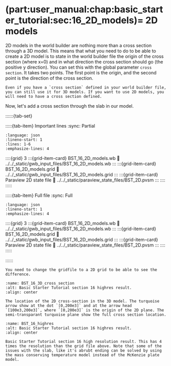 (part:user_manual:chap:basic_starter_tutorial:sec:16_2D_models)=
2D models
=========

2D models in the world builder are nothing more than a cross section through a 3D model. This means that what you need to do to be able to create a 2D model is to state in the world builder file the origin of the cross section (where x=0) and in what direction the cross section should go (the positive y direction). You can set this with the global parameter `cross section`. It takes two points. The first point is the origin, and the second point is the direction of the cross section. 

```{note}
Even if you have a `cross section` defined in your world builder file, you can still use it for 3D models. If you want to use 2D models, you will need to have a cross section defined.
```

Now, let's add a cross section through the slab in our model. 

::::::{tab-set}

:::::{tab-item} Important lines
:sync: Partial

```{literalinclude} ../../_static/gwb_input_files/BST_16_2D_models.wb
:language: json
:lineno-start: 1
:lines: 1-6
:emphasize-lines: 4
```
::::{grid} 3
:::{grid-item-card} BST_16_2D_models.wb
:link: ../../_static/gwb_input_files/BST_16_2D_models.wb
:::
:::{grid-item-card} BST_16_2D_models.grid
:link: ../../_static/gwb_input_files/BST_16_2D_models.grid
:::
:::{grid-item-card} Paraview 2D state file 
:link: ../../_static/paraview_state_files/BST_2D.pvsm
:::
::::
:::::

:::::{tab-item} Full file
:sync: Full


```{literalinclude} ../../_static/gwb_input_files/BST_16_2D_models.wb
:language: json
:lineno-start: 1
:emphasize-lines: 4
```

::::{grid} 3
:::{grid-item-card} BST_16_2D_models.wb
:link: ../../_static/gwb_input_files/BST_16_2D_models.wb
:::
:::{grid-item-card} BST_16_2D_models.grid
:link: ../../_static/gwb_input_files/BST_16_2D_models.grid
:::
:::{grid-item-card} Paraview 2D state file 
:link: ../../_static/paraview_state_files/BST_2D.pvsm
:::
::::
:::::

::::::

```{note}
You need to change the gridfile to a 2D grid to be able to see the difference.
```


```{figure} ../../../../doc/sphinx/_static/images/user_manual/basic_starter_tutorial/BST_16_3D_cross_section.png
:name: BST_16_3D_cross_section
:alt: Basic Starter Tutorial section 16 highres result. 
:align: center

The location of the 2D cross-section in the 3D model. The turquoise arrow show at the dot `[0,200e3]` and at the arrow head `[100e3,200e3]`, where `[0,200e3]` is the origin of the 2D plane. The semi-transparant turquoise plane show the full cross section location.
```

```{figure} ../../../../doc/sphinx/_static/images/user_manual/basic_starter_tutorial/BST_16.png
:name: BST_16_highres
:alt: Basic Starter Tutorial section 16 highres result. 
:align: center

Basic Starter Tutorial section 16 high resolution result. This has 4 times the resolution than the grid file above. Note that some of the issues with the slab, like it's abrubt ending can be solved by using the mass conserving temperature model instead of the McKenzie plate model. 
```